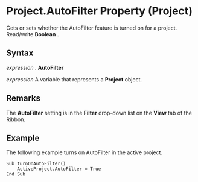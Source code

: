 
# Project.AutoFilter Property (Project)

Gets or sets whether the AutoFilter feature is turned on for a project. Read/write  **Boolean** .


## Syntax

 _expression_ . **AutoFilter**

 _expression_ A variable that represents a **Project** object.


## Remarks

The  **AutoFilter** setting is in the **Filter** drop-down list on the **View** tab of the Ribbon.


## Example

The following example turns on AutoFilter in the active project.


```
Sub turnOnAutoFilter() 
    ActiveProject.AutoFilter = True
End Sub
```

